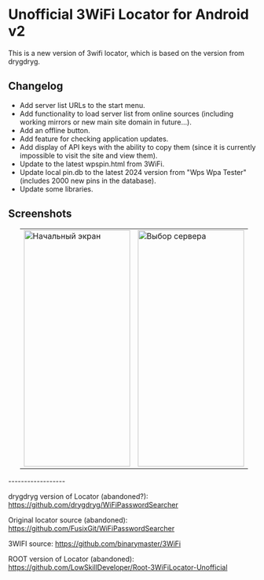 # Unofficial 3WiFi Locator for Android v2

This is a new version of 3wifi locator, which is based on the version from drygdryg.


<h2>Changelog</h2>
<div>

<ul>
<li>Add server list URLs to the start menu.</li>
<li>Add functionality to load server list from online sources (including working mirrors or new main site domain in future...).</li>
<li>Add an offline button.</li>
<li>Add feature for checking application updates.</li>
<li>Add display of API keys with the ability to copy them (since it is currently impossible to visit the site and view them).</li>
<li>Update to the latest wpspin.html from 3WiFi.</li>
<li>Update local pin.db to the latest 2024 version from "Wps Wpa Tester" (includes 2000 new pins in the database).</li>
<li>Update some libraries.</li>
</ul>

<h2>Screenshots</h2>
<div>
<ul>
<table>
  <tr>
    <td><img src="https://github.com/LowSkillDeveloper/3WiFiLocator-Unofficial/assets/25121341/67a0ca4d-11a3-4c46-8b95-193c283f6c78" alt="Начальный экран"width="216" height="480"></td>
    <td><img src="https://github.com/LowSkillDeveloper/3WiFiLocator-Unofficial/assets/25121341/fd9d0551-8999-4888-b10f-5f3cb9d853a2" alt="Выбор сервера"width="216" height="480"></td>
  </tr>
</table>

</ul>
------------------


drygdryg version of Locator (abandoned?): https://github.com/drygdryg/WiFiPasswordSearcher

Original locator source (abandoned): https://github.com/FusixGit/WiFiPasswordSearcher

3WIFI source: https://github.com/binarymaster/3WiFi

ROOT version of Locator (abandoned): https://github.com/LowSkillDeveloper/Root-3WiFiLocator-Unofficial

